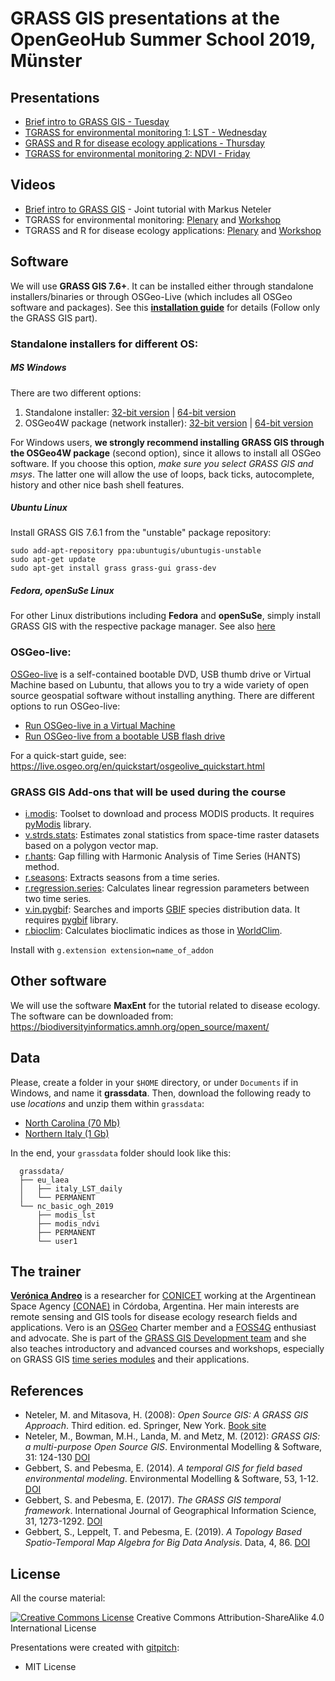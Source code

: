 # GRASS GIS presentations at the OpenGeoHub Summer School 2019, M&uuml;nster

## Presentations

- [Brief intro to GRASS GIS - Tuesday](https://gitpitch.com/veroandreo/grass_opengeohub2019/master?p=slides/intro)
- [TGRASS for environmental monitoring 1: LST - Wednesday](https://gitpitch.com/veroandreo/grass_opengeohub2019/master?p=slides/tgrass_lst)
- [GRASS and R for disease ecology applications - Thursday](https://gitpitch.com/veroandreo/grass_opengeohub2019/master?p=slides/tgrass_rstats_disease_ecology)
- [TGRASS for environmental monitoring 2: NDVI - Friday](https://gitpitch.com/veroandreo/grass_opengeohub2019/master?p=slides/tgrass_ndvi)

## Videos

- [Brief intro to GRASS GIS](https://www.youtube.com/watch?v=eL4M6OCvAys&list=PLXUoTpMa_9s1npXD6S9M0_2pUgnTd6cqV&index=6) - Joint tutorial with Markus Neteler
- TGRASS for environmental monitoring: [Plenary](https://www.youtube.com/watch?v=hoLAHkFGV-Q&list=PLXUoTpMa_9s1npXD6S9M0_2pUgnTd6cqV&index=13) and [Workshop](https://www.youtube.com/watch?v=tA7j-RofIi0&list=PLXUoTpMa_9s1npXD6S9M0_2pUgnTd6cqV&index=16)
- TGRASS and R for disease ecology applications: [Plenary](https://www.youtube.com/watch?v=dgudo6UbY2M&list=PLXUoTpMa_9s1npXD6S9M0_2pUgnTd6cqV&index=15) and [Workshop](https://www.youtube.com/watch?v=nu_ZFvmAFGw&list=PLXUoTpMa_9s1npXD6S9M0_2pUgnTd6cqV&index=14)

## Software

We will use **GRASS GIS 7.6+**. It can be installed either 
through standalone installers/binaries or through OSGeo-Live (which includes all
OSGeo software and packages). See this 
[**installation guide**](https://gitpitch.com/veroandreo/grass-gis-conae/master?p=slides/00_installation&grs=gitlab) 
for details (Follow only the GRASS GIS part).

### Standalone installers for different OS:

##### MS Windows

There are two different options:
1. Standalone installer: [32-bit version](https://grass.osgeo.org/grass76/binary/mswindows/native/x86/WinGRASS-7.6.1-1-Setup-x86.exe) | [64-bit version](https://grass.osgeo.org/grass76/binary/mswindows/native/x86_64/WinGRASS-7.6.1-1-Setup-x86_64.exe) 
2. OSGeo4W package (network installer): [32-bit version](http://download.osgeo.org/osgeo4w/osgeo4w-setup-x86.exe) | [64-bit version](http://download.osgeo.org/osgeo4w/osgeo4w-setup-x86_64.exe) 

For Windows users, **we strongly recommend installing GRASS GIS through the OSGeo4W package** (second option), 
since it allows to install all OSGeo software. If you choose this option, 
*make sure you select GRASS GIS and msys*. The latter one will allow 
the use of loops, back ticks, autocomplete, history and other nice bash shell
features.

##### Ubuntu Linux

Install GRASS GIS 7.6.1 from the "unstable" package repository:

```
sudo add-apt-repository ppa:ubuntugis/ubuntugis-unstable
sudo apt-get update
sudo apt-get install grass grass-gui grass-dev
```

##### Fedora, openSuSe Linux

For other Linux distributions including **Fedora** and **openSuSe**, simply install GRASS GIS with the respective package manager. See also [here](https://grass.osgeo.org/download/software/)

### OSGeo-live: 

[OSGeo-live](https://live.osgeo.org/) is a self-contained bootable DVD, USB thumb
drive or Virtual Machine based on Lubuntu, that allows you to try a wide variety
of open source geospatial software without installing anything. There are 
different options to run OSGeo-live:

* [Run OSGeo-live in a Virtual Machine](https://live.osgeo.org/en/quickstart/virtualization_quickstart.html)
* [Run OSGeo-live from a bootable USB flash drive](https://live.osgeo.org/en/quickstart/usb_quickstart.html)

For a quick-start guide, see: https://live.osgeo.org/en/quickstart/osgeolive_quickstart.html

### GRASS GIS Add-ons that will be used during the course

* [i.modis](https://grass.osgeo.org/grass7/manuals/addons/i.modis.html): Toolset to download and process MODIS products. It requires [pyModis](http://www.pymodis.org/info.html#how-to-install-pymodis) library.
* [v.strds.stats](https://grass.osgeo.org/grass7/manuals/addons/v.strds.stats.html): Estimates zonal statistics from space-time raster datasets based on a polygon vector map.
* [r.hants](https://grass.osgeo.org/grass7/manuals/addons/r.hants.html): Gap filling with Harmonic Analysis of Time Series (HANTS) method.
* [r.seasons](https://grass.osgeo.org/grass7/manuals/addons/r.seasons.html): Extracts seasons from a time series.
* [r.regression.series](https://grass.osgeo.org/grass7/manuals/addons/r.regression.series.html): Calculates linear regression parameters between two time series.
* [v.in.pygbif](https://grass.osgeo.org/grass7/manuals/addons/v.in.pygbif.html): Searches and imports [GBIF](https://www.gbif.org/) species distribution data. It requires [pygbif](https://pygbif.readthedocs.io/en/stable/) library.
* [r.bioclim](https://grass.osgeo.org/grass7/manuals/addons/r.bioclim.html): Calculates bioclimatic indices as those in [WorldClim](https://www.worldclim.org/bioclim).

Install with `g.extension extension=name_of_addon`

## Other software

We will use the software **MaxEnt** for the tutorial related to disease ecology. The software can be downloaded from: https://biodiversityinformatics.amnh.org/open_source/maxent/

## Data

Please, create a folder in your `$HOME` directory, or under `Documents` if in Windows, and name it **grassdata**. Then, download the following ready to use *locations* and unzip them within `grassdata`:

* [North Carolina (70 Mb)](https://github.com/veroandreo/grass_opengeohub2019/raw/master/data/nc_basic_ogh_2019.zip)
* [Northern Italy (1 Gb)](https://apps.mundialis.de/workshops/geostat2019/grassdata_eu_laea_northern_italy_LST_1km_daily_celsius_reconstructed_ZLIB.zip)

In the end, your `grassdata` folder should look like this:

```
  grassdata/
  ├── eu_laea
  │   ├── italy_LST_daily
  │   └── PERMANENT
  └── nc_basic_ogh_2019
      ├── modis_lst
      ├── modis_ndvi
      ├── PERMANENT
      └── user1
```

## The trainer

[**Verónica Andreo**](https://veroandreo.gitlab.io/) is a researcher for [CONICET](http://www.conicet.gov.ar/?lan=en)
working at the Argentinean Space Agency [(CONAE)](http://ig.conae.unc.edu.ar/)
in Córdoba, Argentina. Her main interests are remote sensing and GIS tools
for disease ecology research fields and applications. 
Vero is an [OSGeo](http://www.osgeo.org/) Charter member and a [FOSS4G](http://foss4g.org/) 
enthusiast and advocate. 
She is part of the [GRASS GIS Development team](https://grass.osgeo.org/home/credits/) 
and she also teaches introductory and advanced courses and workshops, especially 
on GRASS GIS [time series modules](https://grasswiki.osgeo.org/wiki/Temporal_data_processing)
and their applications.

## References

- Neteler, M. and Mitasova, H. (2008): *Open Source GIS: A GRASS GIS Approach*. Third edition. ed. Springer, New York. [Book site](https://grassbook.org/)
- Neteler, M., Bowman, M.H., Landa, M. and Metz, M. (2012): *GRASS GIS: a multi-purpose Open Source GIS*. Environmental Modelling & Software, 31: 124-130 [DOI](http://dx.doi.org/10.1016/j.envsoft.2011.11.014)
- Gebbert, S. and Pebesma, E. (2014). *A temporal GIS for field based environmental modeling*. Environmental Modelling & Software, 53, 1-12. [DOI](https://doi.org/10.1016/j.envsoft.2013.11.001)
- Gebbert, S. and Pebesma, E. (2017). *The GRASS GIS temporal framework*. International Journal of Geographical Information Science, 31, 1273-1292. [DOI](http://dx.doi.org/10.1080/13658816.2017.1306862)
- Gebbert, S., Leppelt, T. and Pebesma, E. (2019). *A Topology Based Spatio-Temporal Map Algebra for Big Data Analysis*. Data, 4, 86. [DOI](https://doi.org/10.3390/data4020086)

## License

All the course material:

[![Creative Commons License](assets/img/ccbysa.png)](http://creativecommons.org/licenses/by-sa/4.0/) Creative Commons Attribution-ShareAlike 4.0 International License

Presentations were created with [gitpitch](https://gitpitch.com/):

* MIT License
